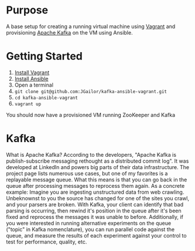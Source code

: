 # Purpose

A base setup for creating a running virtual machine using [Vagrant](https://www.vagrantup.com/) and provisioning [Apache Kafka](http://kafka.apache.org/) on the VM using Ansible.

# Getting Started

1. [Install Vagrant](https://docs.vagrantup.com/v2/installation/index.html)
2. [Install Ansible](http://docs.ansible.com/intro_installation.html#installation)
3. Open a terminal
4. ````git clone git@github.com:JGailor/kafka-ansible-vagrant.git````
5. ````cd kafka-ansible-vagrant````
6. ````vagrant up````

You should now have a provisioned VM running ZooKeeper and Kafka

# Kafka

What is Apache Kafka? According to the developers, "Apache Kafka is publish-subscribe messaging rethought as a distributed commit log".  It was developed at LinkedIn and powers big parts of their data infrastructure.  The project page lists numerous use cases, but one of my favorites is a replayable message queue.  What this means is that you can go back in the queue after processing messages to reprocess them again. As a concrete example: Imagine you are ingesting unstructured data from web crawling.  Unbeknownst to you the source has changed for one of the sites you crawl, and your parsers are broken.  With Kafka, your client can identify that bad parsing is occurring, then rewind it's position in the queue after it's been fixed and reprocess the messages it was unable to before.  Additionally, if you were interested in running alternative experiments on the queue ("topic" in Kafka nomenclature), you can run parallel code against the queue, and measure the results of each experiment against your control to test for performance, quality, etc.
